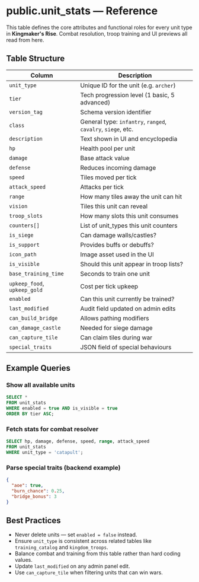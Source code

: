 # public.unit_stats — Reference

This table defines the core attributes and functional roles for every unit type in **Kingmaker's Rise**. Combat resolution, troop training and UI previews all read from here.

## Table Structure

| Column | Description |
| --- | --- |
| `unit_type` | Unique ID for the unit (e.g. `archer`) |
| `tier` | Tech progression level (1 basic, 5 advanced) |
| `version_tag` | Schema version identifier |
| `class` | General type: `infantry`, `ranged`, `cavalry`, `siege`, etc. |
| `description` | Text shown in UI and encyclopedia |
| `hp` | Health pool per unit |
| `damage` | Base attack value |
| `defense` | Reduces incoming damage |
| `speed` | Tiles moved per tick |
| `attack_speed` | Attacks per tick |
| `range` | How many tiles away the unit can hit |
| `vision` | Tiles this unit can reveal |
| `troop_slots` | How many slots this unit consumes |
| `counters[]` | List of unit_types this unit counters |
| `is_siege` | Can damage walls/castles? |
| `is_support` | Provides buffs or debuffs? |
| `icon_path` | Image asset used in the UI |
| `is_visible` | Should this unit appear in troop lists? |
| `base_training_time` | Seconds to train one unit |
| `upkeep_food`, `upkeep_gold` | Cost per tick upkeep |
| `enabled` | Can this unit currently be trained? |
| `last_modified` | Audit field updated on admin edits |
| `can_build_bridge` | Allows pathing modifiers |
| `can_damage_castle` | Needed for siege damage |
| `can_capture_tile` | Can claim tiles during war |
| `special_traits` | JSON field of special behaviours |

## Example Queries

### Show all available units
```sql
SELECT *
FROM unit_stats
WHERE enabled = true AND is_visible = true
ORDER BY tier ASC;
```

### Fetch stats for combat resolver
```sql
SELECT hp, damage, defense, speed, range, attack_speed
FROM unit_stats
WHERE unit_type = 'catapult';
```

### Parse special traits (backend example)
```json
{
  "aoe": true,
  "burn_chance": 0.25,
  "bridge_bonus": 3
}
```

## Best Practices
- Never delete units — set `enabled = false` instead.
- Ensure `unit_type` is consistent across related tables like `training_catalog` and `kingdom_troops`.
- Balance combat and training from this table rather than hard coding values.
- Update `last_modified` on any admin panel edit.
- Use `can_capture_tile` when filtering units that can win wars.
